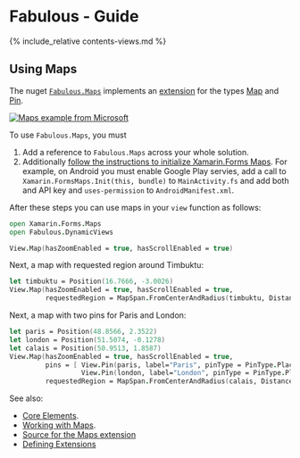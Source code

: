 Fabulous - Guide
=======

{% include_relative contents-views.md %}

Using Maps
------

The nuget [`Fabulous.Maps`](https://www.nuget.org/packages/Fabulous.Maps) implements an [extension](views-extending.md) for the types [Map](https://docs.microsoft.com/dotnet/api/xamarin.forms.maps.map?view=xamarin-forms]) and
[Pin](https://docs.microsoft.com/en-gb/dotnet/api/xamarin.forms.maps.pin?view=xamarin-forms).

[![Maps example from Microsoft](https://user-images.githubusercontent.com/7204669/42186154-60437d42-7e43-11e8-805b-7200282f3b98.png)](https://user-images.githubusercontent.com/7204669/42186154-60437d42-7e43-11e8-805b-7200282f3b98.png)

To use `Fabulous.Maps`, you must

1. Add a reference to `Fabulous.Maps` across your whole solution.
2. Additionally [follow the instructions to initialize Xamarin.Forms Maps](https://docs.microsoft.com/xamarin/xamarin-forms/user-interface/map#Maps_Initialization). For example, on Android you must enable Google Play servies, add a call to `Xamarin.FormsMaps.Init(this, bundle)` to `MainActivity.fs` and add both and API key and `uses-permission` to `AndroidManifest.xml`.

After these steps you can use maps in your `view` function as follows:

```fsharp
open Xamarin.Forms.Maps
open Fabulous.DynamicViews

View.Map(hasZoomEnabled = true, hasScrollEnabled = true)
```

Next, a map with requested region around Timbuktu:

```fsharp
let timbuktu = Position(16.7666, -3.0026)
View.Map(hasZoomEnabled = true, hasScrollEnabled = true,
         requestedRegion = MapSpan.FromCenterAndRadius(timbuktu, Distance.FromKilometers(1.0)))
```

Next, a map with two pins for Paris and London:

```fsharp
let paris = Position(48.8566, 2.3522)
let london = Position(51.5074, -0.1278)
let calais = Position(50.9513, 1.8587)
View.Map(hasZoomEnabled = true, hasScrollEnabled = true,
         pins = [ View.Pin(paris, label="Paris", pinType = PinType.Place)
                  View.Pin(london, label="London", pinType = PinType.Place) ],
         requestedRegion = MapSpan.FromCenterAndRadius(calais, Distance.FromKilometers(300.0)))
```

See also:

* [Core Elements](views-elements.md).
* [Working with Maps](https://developer.xamarin.com/samples/xamarin-forms/WorkingWithMaps).
* [Source for the Maps extension](https://github.com/fsprojects/Fabulous/tree/master/extensions/Maps)
* [Defining Extensions](views-extending.md)
